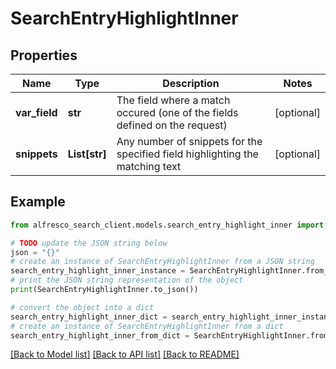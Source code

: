 # SearchEntryHighlightInner


## Properties

Name | Type | Description | Notes
------------ | ------------- | ------------- | -------------
**var_field** | **str** | The field where a match occured (one of the fields defined on the request) | [optional] 
**snippets** | **List[str]** | Any number of snippets for the specified field highlighting the matching text | [optional] 

## Example

```python
from alfresco_search_client.models.search_entry_highlight_inner import SearchEntryHighlightInner

# TODO update the JSON string below
json = "{}"
# create an instance of SearchEntryHighlightInner from a JSON string
search_entry_highlight_inner_instance = SearchEntryHighlightInner.from_json(json)
# print the JSON string representation of the object
print(SearchEntryHighlightInner.to_json())

# convert the object into a dict
search_entry_highlight_inner_dict = search_entry_highlight_inner_instance.to_dict()
# create an instance of SearchEntryHighlightInner from a dict
search_entry_highlight_inner_from_dict = SearchEntryHighlightInner.from_dict(search_entry_highlight_inner_dict)
```
[[Back to Model list]](../README.md#documentation-for-models) [[Back to API list]](../README.md#documentation-for-api-endpoints) [[Back to README]](../README.md)



